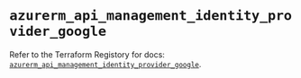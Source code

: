 # `azurerm_api_management_identity_provider_google`

Refer to the Terraform Registory for docs: [`azurerm_api_management_identity_provider_google`](https://www.terraform.io/docs/providers/azurerm/r/api_management_identity_provider_google).
